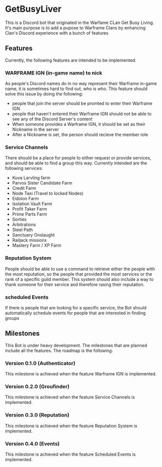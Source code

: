 # GetBusyLiver
This is a Discord bot that originated in the Warfame CLan Get Busy Living. It's main purpose is to add a pupose to Warframe Clans by enhancing Clan's Discord experience with a bunch of features
## Features
Currently, the following features are intended to be implemented:
### WARFRAME IGN (in-game name) to nick
As people's Discord names do in no way represent their Warframe in-game name, it is sometimes hard to find out, who is who. This feature should solve this issue by doing the following:
- people that join the server should be promted to enter their Warframe IGN
- people that haven't entered their Warframe IGN should not be able to see any of the Discord Server's content
- When someone provides a Warframe IGN, it should be set as their Nickname in the server
- After a Nickname is set, the person should recieve the member role
### Service Channels
There should be a place for people to either request or provide services, and should be able to find a group this way.
Currently intended are the following services:
- Kuva Larvling farm
- Parvos Sister Candidate Farm
- Credit Farm
- Node Taxi (Travel to locked Nodes)
- Eidolon Farm
- Isolation Vault Farm
- Profit Taker Farm
- Prime Parts Farm
- Sorties
- Arbitrations
- Steel Path
- Sanctuary Onslaught
- Railjack missions
- Mastery Farm / XP Farm
### Reputation System
People should be able to use a command to retrieve either the people with the most reputation, so the people that provided the most services or the rank of a specific guild member.
This system should also include a way to thank someone for their service and therefore rasing their reputation.
### scheduled Events
If there is people that are looking for a specific service, the Bot should automatically schedule events for people that are interested in finding groups
## Milestones
This Bot is under heavy development. The milestones that are planned include all the features. The roadmap is the following:
### Version 0.1.0 (Authenticator)
This milestone is achieved when the feature Warframe IGN is implemented.
### Version 0.2.0 (Groufinder)
This milestone is achieved when the feature Service Channels is implemented.
### Version 0.3.0 (Reputation)
This milestone is achieved when the feature Reputation System is implemented.
### Version 0.4.0 (Events)
This milestone is achieved when the feature Scheduled Events is implemented.